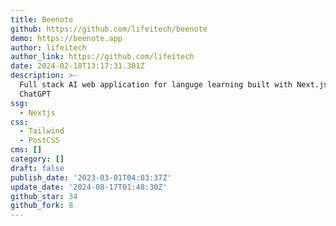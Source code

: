 ```yaml
---
title: Beenote
github: https://github.com/lifeitech/beenote
demo: https://beenote.app
author: lifeitech
author_link: https://github.com/lifeitech
date: 2024-02-18T13:17:31.301Z
description: >-
  Full stack AI web application for languge learning built with Next.js 13 and
  ChatGPT
ssg:
  - Nextjs
css:
  - Tailwind
  - PostCSS
cms: []
category: []
draft: false
publish_date: '2023-03-01T04:03:37Z'
update_date: '2024-08-17T01:48:30Z'
github_star: 34
github_fork: 8
---
```


